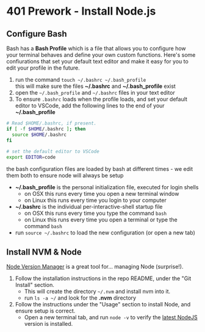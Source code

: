 # 401 Prework - Install Node.js

## Configure Bash
Bash has a **Bash Profile** which is a file that allows you to configure
how your terminal behaves and define your own custom functions. Here's
some confiurations that set your default text editor and make it easy
for you to edit your profile in the future.

1. run the command `touch ~/.bashrc ~/.bash_profile`  
   this will make sure the files **~/.bashrc** and **~/.bash_profile** exist  
1. open the `~/.bash_profile` and `~/.bashrc` files in your text editor
1. To ensure `.bashrc` loads when the profile loads, and set your default editor to VSCode, add the following lines to
   the end of your **~/.bash_profile**

``` bash
# Read $HOME/.bashrc, if present.
if [ -f $HOME/.bashrc ]; then
  source $HOME/.bashrc   
fi
 
# set the default editor to VSCode
export EDITOR=code

```

the bash configuration files are loaded by bash at different times - we edit them both to ensure node will always be setup  
* **~/.bash_profile** is the personal initialization file, executed for login shells
  * on OSX this runs every time you open a new terminal window
  * on Linux this runs every time you login to your computer
* **~/.bashrc** is the individual per-interactive-shell startup file
  * on OSX this runs every time you type the command `bash` 
  * on Linux this runs every time you open a terminal or type the command `bash`
* run `source ~/.bashrc` to load the new configuration (or open a new tab)


## Install NVM & Node

[Node Version Manager](https://github.com/creationix/nvm) is a great tool for... managing Node (surprise!). 

1. Follow the installation instructions in the repo README, under the "Git Install" section.
   * This will create the directory `~/.nvm` and install nvm into it.  
   * run `ls -a ~/` and look for the **.nvm** directory
2. Follow the instructions under the "Usage" section to install Node, and ensure setup is correct. 
   * Open a new terminal tab, and run `node -v` to verify the [latest NodeJS](https://nodejs.org/en/) version is installed. 

